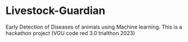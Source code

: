 # Livestock-Guardian
Early Detection of Diseases of animals using Machine learning.
This is a hackathon project (VGU code red 3.0 trialthon 2023)
